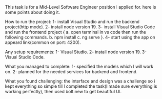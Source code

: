 This task is for a Mid-Level Software Engineer position I applied for.
here is some points about doing it.

How to run the project:
1- install Visual Studio and run the backend project(http mode).
2- install node version 19.
3- install Visual Studio Code and run the frontend project
    {
      a. open terminal in vs code then run the following commands.
      b. npm install
      c. ng serve
    }.
4- start using the app on appeard link(common on port: 4200).

Any setup requirements:
1- Visual Studio.
2- install node version 19.
3- Visual Studio Code.

What you managed to complete:
1- specified the models which I will work on.
2- planned for the needed services for backend and frontend.

What you found challenging:
the interface and design was a challenge so i kept everything so simple till I completed the task(I made sure everything is working perfectly), then used bolt.new to get beautiful UI.
